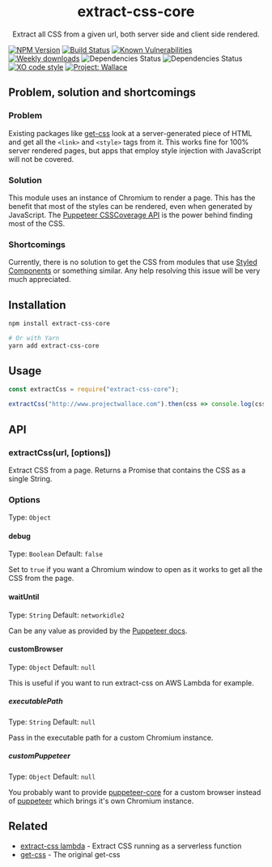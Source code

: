 <div align="center">
	<h1>extract-css-core</h1>
	<p>Extract all CSS from a given url, both server side and client side rendered.</p>
</div>

[![NPM Version](https://img.shields.io/npm/v/extract-css-core.svg)](https://www.npmjs.com/package/extract-css-core)
[![Build Status](https://travis-ci.org/bartveneman/extract-css-core.svg?branch=master)](https://travis-ci.org/bartveneman/extract-css-core)
[![Known Vulnerabilities](https://snyk.io/test/github/bartveneman/extract-css-core/badge.svg)](https://snyk.io/test/github/bartveneman/extract-css-core)
[![Weekly downloads](https://img.shields.io/npm/dw/extract-css-core.svg)](https://www.npmjs.com/package/extract-css-core)
![Dependencies Status](https://img.shields.io/david/bartveneman/extract-css-core.svg)
![Dependencies Status](https://img.shields.io/david/dev/bartveneman/extract-css-core.svg)
[![XO code style](https://img.shields.io/badge/code_style-XO-5ed9c7.svg)](https://github.com/sindresorhus/xo)
[![Project: Wallace](https://img.shields.io/badge/Project-Wallace-29c87d.svg)](https://www.projectwallace.com/oss)

## Problem, solution and shortcomings

### Problem

Existing packages like [get-css](https://github.com/cssstats/cssstats/tree/master/packages/get-css) look at a server-generated piece of HTML and get all the `<link>` and `<style>` tags from it. This works fine for 100% server rendered pages, but apps that employ style injection with JavaScript will not be covered.

### Solution

This module uses an instance of Chromium to render a page. This has the benefit that most of the styles can be rendered, even when generated by JavaScript. The [Puppeteer CSSCoverage API](https://github.com/GoogleChrome/puppeteer/blob/master/docs/api.md#coveragestartcsscoverageoptions) is the power behind finding most of the CSS.

### Shortcomings

Currently, there is no solution to get the CSS from modules that use [Styled Components](https://www.styled-components.com) or something similar. Any help resolving this issue will be very much appreciated.

## Installation

```sh
npm install extract-css-core

# Or with Yarn
yarn add extract-css-core
```

## Usage

```js
const extractCss = require("extract-css-core");

extractCss("http://www.projectwallace.com").then(css => console.log(css));
```

## API

### extractCss(url, [options])

Extract CSS from a page. Returns a Promise that contains the CSS as a single String.

### Options

Type: `Object`

#### debug

Type: `Boolean`
Default: `false`

Set to `true` if you want a Chromium window to open as it works to get all the CSS from the page.

#### waitUntil

Type: `String`
Default: `networkidle2`

Can be any value as provided by the [Puppeteer docs](https://github.com/GoogleChrome/puppeteer/blob/master/docs/api.md#pagegotourl-options).

#### customBrowser

Type: `Object`
Default: `null`

This is useful if you want to run extract-css on AWS Lambda for example.

##### executablePath

Type: `String`
Default: `null`

Pass in the executable path for a custom Chromium instance.

##### customPuppeteer

Type: `Object`
Default: `null`

You probably want to provide [puppeteer-core](https://www.npmjs.com/package/puppeteer-core) for a custom browser instead of [puppeteer](https://www.npmjs.com/package/puppeteer) which brings it's own Chromium instance.

## Related

- [extract-css lambda](https://github.com/bartveneman/extract-css) - Extract CSS running as a serverless function
- [get-css](https://github.com/cssstats/cssstats/tree/master/packages/get-css) - The original get-css
